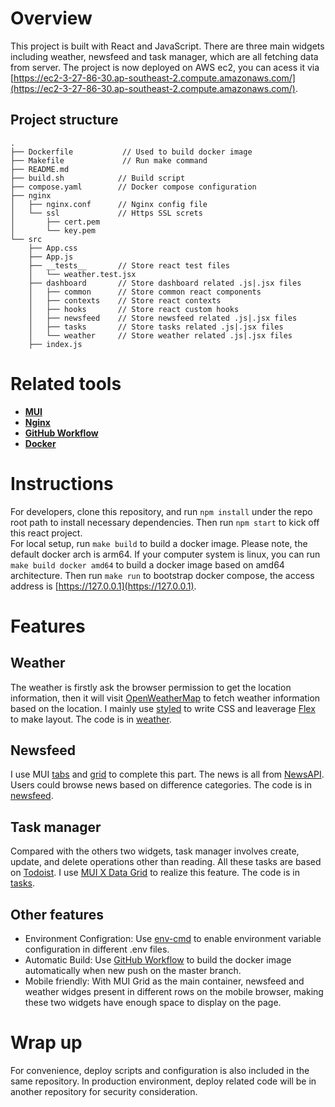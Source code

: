 # Overview

This project is built with React and JavaScript. There are three main widgets including 
weather, newsfeed and task manager, which are all fetching data from server. The project is now deployed
on AWS ec2, you can acess it via [https://ec2-3-27-86-30.ap-southeast-2.compute.amazonaws.com/](https://ec2-3-27-86-30.ap-southeast-2.compute.amazonaws.com/). 

## Project structure

```shell
.
├── Dockerfile           // Used to build docker image
├── Makefile             // Run make command
├── README.md
├── build.sh            // Build script
├── compose.yaml        // Docker compose configuration
├── nginx         
│   ├── nginx.conf      // Nginx config file
│   └── ssl             // Https SSL screts
│       ├── cert.pem
│       └── key.pem
└── src
    ├── App.css
    ├── App.js
    ├── __tests__       // Store react test files
    │   └── weather.test.jsx
    ├── dashboard       // Store dashboard related .js|.jsx files
    │   ├── common      // Store common react components
    │   ├── contexts    // Store react contexts
    │   ├── hooks       // Store react custom hooks
    │   ├── newsfeed    // Store newsfeed related .js|.jsx files
    │   ├── tasks       // Store tasks related .js|.jsx files
    │   └── weather     // Store weather related .js|.jsx files
    ├── index.js

```

# Related tools
- **[MUI](https://www.mui.com/)**
- **[Nginx](https://www.nginx.com/)**
- **[GitHub Workflow](https://docs.github.com/en/actions/using-workflows)**
- **[Docker](https://www.docker.com/)**


# Instructions
For developers, clone this repository, and run `npm install` under the repo root path to install necessary dependencies.
Then run `npm start` to kick off this react project.    
For local setup, run `make build` to build a docker image. Please note, the default docker arch is arm64. 
If your computer system is linux, you can run `make build docker amd64` to build a docker image based on amd64 architecture. Then run `make run` to bootstrap docker compose, the access address is [https://127.0.0.1](https://127.0.0.1).

# Features
## Weather
The weather is firstly ask the browser permission to get the location information, then it will visit [OpenWeatherMap](https://openweathermap.org/api) to fetch weather information based on the location. I mainly use [styled](https://styled-components.com/) to write CSS and leaverage [Flex](https://developer.mozilla.org/en-US/docs/Web/CSS/CSS_flexible_box_layout/Basic_concepts_of_flexbox) to make layout. The code is in [weather](src/dashboard/weather/).

## Newsfeed
I use MUI [tabs](https://mui.com/material-ui/react-tabs/) and [grid](https://mui.com/material-ui/react-grid/) to complete this part. The news is all from [NewsAPI](https://github.com/SauravKanchan/NewsAPI). Users could browse news based on difference categories.
The code is in [newsfeed](src/dashboard/newsfeed/).

## Task manager
Compared with the others two widgets, task manager involves create, update, and delete operations other than reading. All these tasks are based on [Todoist](https://app.todoist.com/). I use [MUI X Data Grid](https://mui.com/x/react-data-grid/) to realize this feature. 
The code is in [tasks](src/dashboard/tasks/).

## Other features
- Environment Configration: Use [env-cmd](https://www.npmjs.com/package/env-cmd) to enable environment variable configuration in different .env files.
- Automatic Build: Use [GitHub Workflow](https://docs.github.com/en/actions/using-workflows) to build the docker image automatically when
new push on the master branch.
- Mobile friendly: With MUI Grid as the main container, newsfeed and weather widges present in different rows on the mobile browser, making these two widgets have enough space to display on the page.

# Wrap up
For convenience, deploy scripts and configuration is also included in the same repository. In production environment, deploy related code will be in another repository for security consideration.